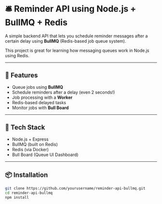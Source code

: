 # 🛎️ Reminder API using Node.js + BullMQ + Redis

A simple backend API that lets you schedule reminder messages after a certain delay using **BullMQ** (Redis-based job queue system).

This project is great for learning how messaging queues work in Node.js using Redis.

---

## 🚀 Features

- Queue jobs using **BullMQ**
- Schedule reminders after a delay (even 2 seconds!)
- Job processing with a **Worker**
- Redis-based delayed tasks
- Monitor jobs with **Bull Board**

---

## 🧰 Tech Stack

- Node.js + Express
- BullMQ (built on Redis)
- Redis (via Docker)
- Bull Board (Queue UI Dashboard)

---

## 📦 Installation

```bash
git clone https://github.com/yourusername/reminder-api-bullmq.git
cd reminder-api-bullmq
npm install
